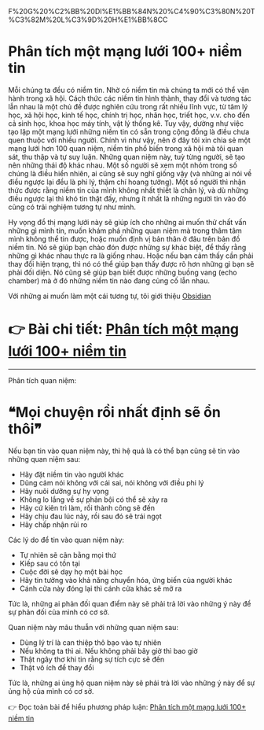 F%20G%20%C2%BB%20DI%E1%BB%84N%20%C4%90%C3%80N%20T%C3%82M%20L%C3%9D%20H%E1%BB%8CC

# Phân tích một mạng lưới 100+ niềm tin

Mỗi chúng ta đều có niềm tin. Nhờ có niềm tin mà chúng ta mới có thể vận hành trong xã hội. Cách thức các niềm tin hình thành, thay đổi và tương tác lẫn nhau là một chủ đề được nghiên cứu trong rất nhiều lĩnh vực, từ tâm lý học, xã hội học, kinh tế học, chính trị học, nhân học, triết học, v.v. cho đến cả sinh học, khoa học máy tính, vật lý thống kê. Tuy vậy, dường như việc tạo lập một mạng lưới những niềm tin có sẵn trong cộng đồng là điều chưa quen thuộc với nhiều người. Chính vì như vậy, nên ở đây tôi xin chia sẻ một mạng lưới hơn 100 quan niệm, niềm tin phổ biến trong xã hội mà tôi quan sát, thu thập và tự suy luận. Những quan niệm này, tuỳ từng người, sẽ tạo nên những thái độ khác nhau. Một số người sẽ xem một nhóm trong số chúng là điều hiển nhiên, ai cũng sẽ suy nghĩ giống vậy (và những ai nói về điều ngược lại đều là phi lý, thậm chí hoang tưởng). Một số người thì nhận thức được rằng niềm tin của mình không nhất thiết là chân lý, và dù những điều ngược lại thì khó tin thật đấy, nhưng ít nhất là những người tin vào đó cũng có trải nghiệm tương tự như mình.

Hy vọng đồ thị mạng lưới này sẽ giúp ích cho những ai muốn thử chất vấn những gì mình tin, muốn khám phá những quan niệm mà trong thâm tâm mình không thể tin được, hoặc muốn định vị bản thân ở đâu trên bản đồ niềm tin. Nó sẽ giúp bạn chào đón được những sự khác biệt, để thấy rằng những gì khác nhau thực ra là giống nhau. Hoặc nếu bạn cảm thấy cần phải thay đổi hiện trạng, thì nó có thể giúp bạn thấy được rõ hơn những gì bạn sẽ phải đối diện. Nó cũng sẽ giúp bạn biết được những buồng vang (echo chamber) mà ở đó những niềm tin nào đang củng cố lẫn nhau.

Với những ai muốn làm một cái tương tự, tôi giới thiệu [Obsidian](https://xn--qucu-hr5aza.cc/obsidian?utm_source=F%20G%20%C2%BB%20DI%E1%BB%84N%20%C4%90%C3%80N%20T%C3%82M%20L%C3%9D%20H%E1%BB%8CC+%C2%BB+Ph%C3%A2n+t%C3%ADch+m%E1%BB%99t+m%E1%BA%A1ng+l%C6%B0%E1%BB%9Bi+100%2B+ni%E1%BB%81m+tin&utm_medium=Obsidian&utm_campaign=Giai+%C4%91o%E1%BA%A1n+1) 

# 👉 Bài chi tiết: [Phân tích một mạng lưới 100+ niềm tin](https://xn--qucu-hr5aza.cc/phan-tich-mot-mang-luoi-100-niem-tin/?utm_source=F%20G%20%C2%BB%20DI%E1%BB%84N%20%C4%90%C3%80N%20T%C3%82M%20L%C3%9D%20H%E1%BB%8CC+%C2%BB+Ph%C3%A2n+t%C3%ADch+m%E1%BB%99t+m%E1%BA%A1ng+l%C6%B0%E1%BB%9Bi+100%2B+ni%E1%BB%81m+tin&utm_medium=Ph%C3%A2n+t%C3%ADch+m%E1%BB%99t+m%E1%BA%A1ng+l%C6%B0%E1%BB%9Bi+100%2B+ni%E1%BB%81m+tin&utm_campaign=Giai+%C4%91o%E1%BA%A1n+1)

---

Phân tích quan niệm: 
# ❝Mọi chuyện rồi nhất định sẽ ổn thôi❞
Nếu bạn tin vào quan niệm này, thì hệ quả là có thể bạn cũng sẽ tin vào những quan niệm sau:
- Hãy đặt niềm tin vào người khác
- Dũng cảm nói không với cái sai, nói không với điều phi lý
- Hãy nuôi dưỡng sự hy vọng
- Không lo lắng về sự phản bội có thể sẽ xảy ra
- Hãy cứ kiên trì làm, rồi thành công sẽ đến
- Hãy chịu đau lúc này, rồi sau đó sẽ trái ngọt
- Hãy chấp nhận rủi ro

Các lý do để tin vào quan niệm này:
- Tự nhiên sẽ cân bằng mọi thứ
- Kiếp sau có tồn tại
- Cuộc đời sẽ dạy họ một bài học
- Hãy tin tưởng vào khả năng chuyển hóa, ứng biến của người khác
- Cánh cửa này đóng lại thì cánh cửa khác sẽ mở ra

Tức là, những ai phản đối quan điểm này sẽ phải trả lời vào những ý này để sự phản đối của mình có cơ sở.

Quan niệm này mâu thuẫn với những quan niệm sau:
- Dùng lý trí là can thiệp thô bạo vào tự nhiên
- Nếu không ta thì ai. Nếu không phải bây giờ thì bao giờ
- Thật ngây thơ khi tin rằng sự tích cực sẽ đến
- Thật vô ích để thay đổi

Tức là, những ai ủng hộ quan niệm này sẽ phải trả lời vào những ý này để sự ủng hộ của mình có cơ sở.

👉 Đọc toàn bài để hiểu phương pháp luận: [Phân tích một mạng lưới 100+ niềm tin](https://xn--qucu-hr5aza.cc/phan-tich-mot-mang-luoi-100-niem-tin/?utm_source=F%20G%20%C2%BB%20DI%E1%BB%84N%20%C4%90%C3%80N%20T%C3%82M%20L%C3%9D%20H%E1%BB%8CC+%C2%BB+Ph%C3%A2n+t%C3%ADch+m%E1%BB%99t+m%E1%BA%A1ng+l%C6%B0%E1%BB%9Bi+100%2B+ni%E1%BB%81m+tin&utm_medium=Ph%C3%A2n+t%C3%ADch+m%E1%BB%99t+m%E1%BA%A1ng+l%C6%B0%E1%BB%9Bi+100%2B+ni%E1%BB%81m+tin&utm_campaign=Giai+%C4%91o%E1%BA%A1n+1)